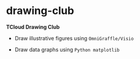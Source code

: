 # drawing-club
**TCloud Drawing Club**

- Draw illustrative figures using ``OmniGraffle/Visio``

- Draw data graphs using ``Python matplotlib``